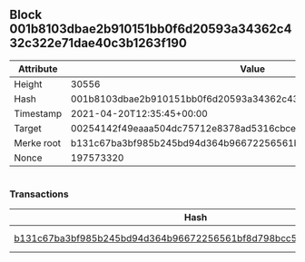 ## Block 001b8103dbae2b910151bb0f6d20593a34362c432c322e71dae40c3b1263f190

Attribute | Value
--- | ---
Height | 30556
Hash | 001b8103dbae2b910151bb0f6d20593a34362c432c322e71dae40c3b1263f190
Timestamp | 2021-04-20T12:35:45+00:00
Target | 00254142f49eaaa504dc75712e8378ad5316cbcead634704b3734b6271167cc4
Merke root | b131c67ba3bf985b245bd94d364b96672256561bf8d798bcc5a819729bd932e7
Nonce | 197573320

```

```

### Transactions

Hash | Amount
--- | ---
[b131c67ba3bf985b245bd94d364b96672256561bf8d798bcc5a819729bd932e7](b131c67ba3bf985b245bd94d364b96672256561bf8d798bcc5a819729bd932e7.md) | 10.00000000 SKEPTI 
